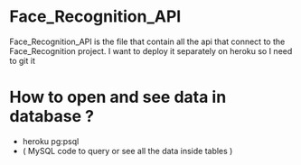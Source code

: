 # Face_Recognition_API
Face_Recognition_API is the file that contain all the api that connect to the Face_Recognition project. I want to deploy it separately on heroku so I need to git it

# How to open and see data in database ?
* heroku pg:psql
* ( MySQL code to query or see all the data inside tables )

